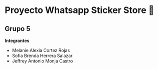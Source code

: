 # Proyecto Whatsapp Sticker Store 🌠
## Grupo 5

**Integrantes**
- Melanie Alexia Cortez Rojas
- Sofia Brenda Herrera Salazar
- Jeffrey Antonio Monja Castro
